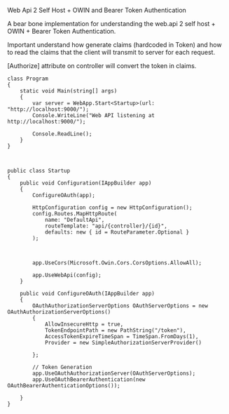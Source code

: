 Web Api 2 Self Host + OWIN and Bearer Token Authentication

A bear bone implementation for understanding the web.api 2 self host + OWIN + Bearer Token Authentication.

Important understand how generate claims (hardcoded in Token) and how to read the claims that the client will transmit to server
for each request.

[Authorize] attribute on controller will convert the token in claims.


    class Program
    {
        static void Main(string[] args)
        {
            var server = WebApp.Start<Startup>(url: "http://localhost:9000/");
            Console.WriteLine("Web API listening at http://localhost:9000/");

            Console.ReadLine();
        }
    }
    
    
    
    public class Startup
    {
        public void Configuration(IAppBuilder app)
        {
            ConfigureOAuth(app);

            HttpConfiguration config = new HttpConfiguration();
            config.Routes.MapHttpRoute(
                name: "DefaultApi",
                routeTemplate: "api/{controller}/{id}",
                defaults: new { id = RouteParameter.Optional }                
            );

           

            app.UseCors(Microsoft.Owin.Cors.CorsOptions.AllowAll);

            app.UseWebApi(config);
        }

        public void ConfigureOAuth(IAppBuilder app)
        {
            OAuthAuthorizationServerOptions OAuthServerOptions = new OAuthAuthorizationServerOptions()
            {
                AllowInsecureHttp = true,
                TokenEndpointPath = new PathString("/token"),
                AccessTokenExpireTimeSpan = TimeSpan.FromDays(1),
                Provider = new SimpleAuthorizationServerProvider()
                
            };

            // Token Generation
            app.UseOAuthAuthorizationServer(OAuthServerOptions);
            app.UseOAuthBearerAuthentication(new OAuthBearerAuthenticationOptions());

        }
    }
